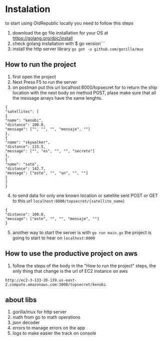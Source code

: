 # Instalation
to start using OldRepublic locally you need to follow this steps

1. download the go file installation for your OS at https://golang.org/doc/install
2. check golang installation with $ go version```
3. install the http server library ```go get -u github.com/gorilla/mux ```


## How to run the project

1. first open the project
2. Next Press F5 to run the server
3. on postman put this url localhost:8000/topsecret for to return the ship location with the next body on method POST, plase make sure that all the message arrays have the same lenghts.
```
{
"satellites": [
{
"name": "kenobi",
"distance": 100.0,
"message": ["", "", "", "mensaje", ""]
},
{
"name": "skywalker",
"distance": 115.5,
"message": ["", "es", "", "", "secreto"]
},
{
"name": "sato",
"distance": 142.7,
"message": ["este", "", "un", "", ""]
}
]
}
```
4. to send data for only one known location or satellite sent POST or GET to this url ```localhost:8000/topsecret/{satellite_name}```

```
{
"distance": 100.0,
"message": ["este", "", "", "mensaje", ""]
}
```

5. another way to start the server is with ```go run main.go``` the project is going to start to hear on  ```localhost:8000```

## How to use the productive project on aws

1. follow the steps of the body in the "How to run the project" steps, the only thing that change is the url of EC2 instance on aws

```
http://ec2-3-133-20-139.us-east-2.compute.amazonaws.com:3000/topsecret/kenobi
```

## about libs
1. gorilla/mux for http server
2. math from go to math operations
3. json decoder
4. errors to manage errors on the app
5. logs to make easier the track on console
